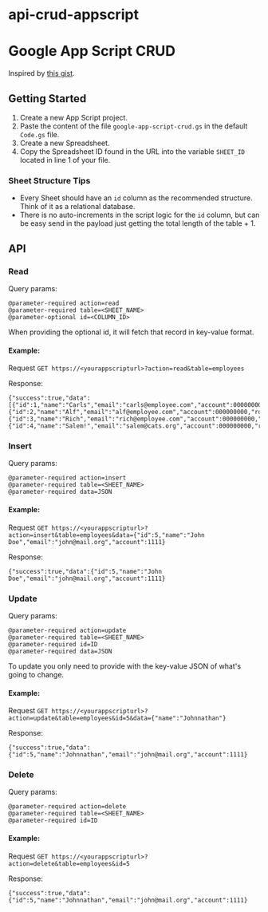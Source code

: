# api-crud-appscript

# Google App Script CRUD 
Inspired by [this gist](https://gist.github.com/nyancodeid/abc7f2c3ce47eda753dee8a2b63070ab).

## Getting Started
1. Create a new App Script project.
2. Paste the content of the file `google-app-script-crud.gs` in the default `Code.gs` file.
3. Create a new Spreadsheet.
4. Copy the Spreadsheet ID found in the URL into the variable `SHEET_ID` located in line 1 of your file.

### Sheet Structure Tips
* Every Sheet should have an `id` column as the recommended structure. Think of it as a relational database.
* There is no auto-increments in the script logic for the `id` column, but can be easy send in the payload just getting the total length of the table + 1.

## API

### Read
Query params:
```
@parameter-required action=read
@parameter-required table=<SHEET_NAME>
@parameter-optional id=<COLUMN_ID>
```
When providing the optional id, it will fetch that record in key-value format.
#### Example:
Request 
`GET https://<yourappscripturl>?action=read&table=employees`

Response:
```
{"success":true,"data":[{"id":1,"name":"Carls","email":"carls@employee.com","account":000000000,"row":2},{"id":2,"name":"Alf","email":"alf@employee.com","account":000000000,"row":3},{"id":3,"name":"Rich","email":"rich@employee.com","account":000000000,"row":4},{"id":4,"name":"Salem!","email":"salem@cats.org","account":000000000,"row":5}]}
```
### Insert

Query params:
```
@parameter-required action=insert
@parameter-required table=<SHEET_NAME>
@parameter-required data=JSON
```

#### Example:
Request 
`GET https://<yourappscripturl>?action=insert&table=employees&data={"id":5,"name":"John Doe","email":"john@mail.org","account":1111}`

Response:
```
{"success":true,"data":{"id":5,"name":"John Doe","email":"john@mail.org","account":1111}
```
### Update
Query params:
```
@parameter-required action=update
@parameter-required table=<SHEET_NAME>
@parameter-required id=ID
@parameter-required data=JSON
```
To update you only need to provide with the key-value JSON of what's going to change.
#### Example:
Request 
`GET https://<yourappscripturl>?action=update&table=employees&id=5&data={"name":"Johnnathan"}`

Response:
```
{"success":true,"data":{"id":5,"name":"Johnnathan","email":"john@mail.org","account":1111}
```

### Delete
Query params:
```
@parameter-required action=delete
@parameter-required table=<SHEET_NAME>
@parameter-required id=ID
```
#### Example:
Request 
`GET https://<yourappscripturl>?action=delete&table=employees&id=5`

Response:
```
{"success":true,"data":{"id":5,"name":"Johnnathan","email":"john@mail.org","account":1111}
```
